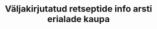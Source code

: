 ---
title: Väljakirjutatud retseptide info arsti erialade kaupa
title_en: 'Prescribed prescriptions'
notes: >-
  Retseptide väljakirjutamise ja apteekidest väljastatud retseptide koguarv
  ravimirühmade, retsepti staatuse ning arsti eriala lõikes aastas, alates
  aastast 2010.
notes_en: ''
category: 
  - Tervis
category_en: 
  - Health
resources:
  - name: Väljakirjutatud retseptide info arsti erialade kaupa
    url: 'https://statistika.haigekassa.ee/PXWeb/pxweb/et/kindlustatu/kindlustatu__Ravimid%20ja%20meditsiiniseadmed/ATC88.px/?rxid=1640cdbb-94c6-462e-8afa-fb7957bf1b9d'
    format: HMTL
    interactive: 'TRUE'
license: 'https://creativecommons.org/licenses/by-sa/3.0/ee/legalcode'
update_freq: 'http://purl.org/linked-data/sdmx/2009/code#freq-A'
organization: Eesti Haigekassa
maintainer_name: ''
maintainer_email: ''
maintainer_phone: ''
date_issued: '21/04/2020'
date_modified: 2020/05/19
---